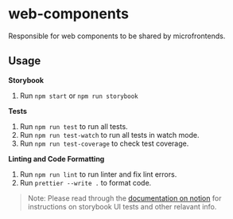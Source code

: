 # web-components

Responsible for web components to be shared by microfrontends.

## Usage

**Storybook**

1. Run `npm start` or `npm run storybook`

**Tests**

1. Run `npm run test` to run all tests.
2. Run `npm run test-watch` to run all tests in watch mode.
3. Run `npm run test-coverage` to check test coverage.

**Linting and Code Formatting**

1. Run `npm run lint` to run linter and fix lint errors.
2. Run `prettier --write .` to format code.

> Note: Please read through the [documentation on notion](https://www.notion.so/dassanaio/web-components-6e3fe1b2a1594d469d0785611774b17e) for instructions on storybook UI tests and other relavant info.
